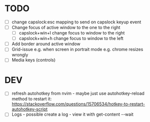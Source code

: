 # TODO

* [ ] change capslock:esc mapping to send on capslock keyup event
* [ ] Change focus of active window to the one to the right 
  - [ ] capslock+win+l change focus to window to the right
  - [ ] capslock+win+h change focus to window to the left
* [ ] Add border around active window
* [ ] Grid-issue e.g. when screen in portrait mode e.g. chrome resizes wrongly
* [ ] Media keys (controls)

# DEV

* [ ] refresh autohotkey from nvim - maybe just use autohotkey-reload method to restart it: https://stackoverflow.com/questions/15706534/hotkey-to-restart-autohotkey-script
* [ ] Logs - possible create a log - view it with get-content --wait
